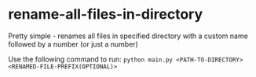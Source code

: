 # rename-all-files-in-directory
Pretty simple - renames all files in specified directory with a custom name followed by a number (or just a number)

Use the following command to run:
``` python main.py <PATH-TO-DIRECTORY> <RENAMED-FILE-PREFIX(OPTIONAL)> ```
